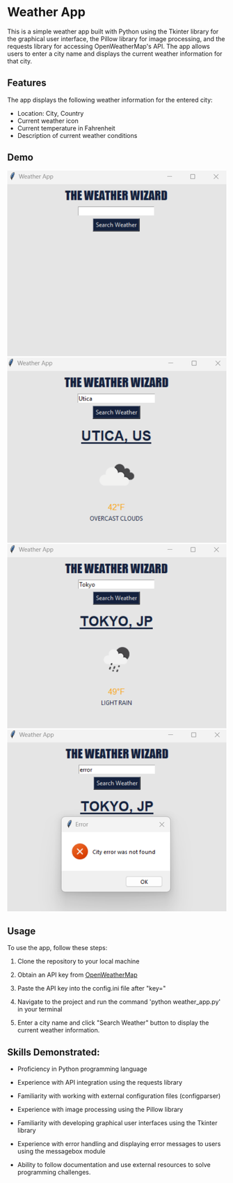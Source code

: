 # Weather App

This is a simple weather app built with Python using the Tkinter library for the graphical user interface, the Pillow library for image processing, and the requests library for accessing OpenWeatherMap's API. The app allows users to enter a city name and displays the current weather information for that city.

## Features
The app displays the following weather information for the entered city:

- Location: City, Country
- Current weather icon
- Current temperature in Fahrenheit
- Description of current weather conditions

## Demo
![main](/Demo/standby.png)
![utica](/Demo/utica.png)
![tokyo](/Demo/tokyo.png)
![error](/Demo/error.png)

## Usage

To use the app, follow these steps:

1. Clone the repository to your local machine

2. Obtain an API key from [OpenWeatherMap](https://openweathermap.org/api)

3. Paste the API key into the config.ini file after "key="

4. Navigate to the project and run the command 'python weather_app.py' in your terminal

5. Enter a city name and click "Search Weather" button to display the current weather information.

## Skills Demonstrated:

- Proficiency in Python programming language

- Experience with API integration using the requests library

- Familiarity with working with external configuration files (configparser)

- Experience with image processing using the Pillow library

- Familiarity with developing graphical user interfaces using the Tkinter library

- Experience with error handling and displaying error messages to users using the messagebox module

- Ability to follow documentation and use external resources to solve programming challenges.
